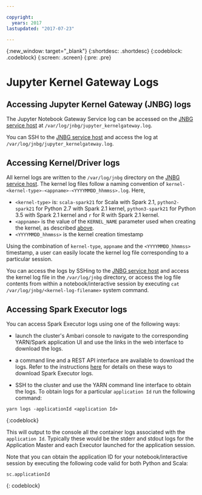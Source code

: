 ```yaml
---

copyright:
  years: 2017
lastupdated: "2017-07-23"

---
```


<!-- Attribute definitions -->
{:new_window: target="_blank"}
{:shortdesc: .shortdesc}
{:codeblock: .codeblock}
{:screen: .screen}
{:pre: .pre}

# Jupyter Kernel Gateway Logs

## Accessing Jupyter Kernel Gateway (JNBG) logs

The Jupyter Notebook Gateway Service log can be accessed on the [JNBG service host](./JNBG-Service-Host.html) at `/var/log/jnbg/jupyter_kernelgateway.log`.

You can SSH to the [JNBG service host](./JNBG-Service-Host.html) and access the log at `/var/log/jnbg/jupyter_kernelgateway.log`.

## Accessing Kernel/Driver logs

All kernel logs are written to the `/var/log/jnbg` directory on the [JNBG service host](./JNBG-Service-Host.html). The kernel log files follow a naming convention of `kernel-<kernel-type>-<appname>-<YYYYMMDD_hhmmss>.log`. Here,

* `<kernel-type>` is: `scala-spark21` for Scala with Spark 2.1, `python2-spark21` for Python 2.7 with Spark 2.1 kernel, `python3-spark21` for Python 3.5 with Spark 2.1 kernel and `r` for R with Spark 2.1 kernel.
* `<appname>` is the value of the `KERNEL_NAME` parameter used when creating the kernel, as described [above](#kernel-name).
* `<YYYYMMDD_hhmmss>` is the kernel creation timestamp

Using the combination of `kernel-type`, `appname` and the `<YYYYMMDD_hhmmss>` timestamp, a user can easily locate the kernel log file corresponding to a particular session.

You can access the logs by SSHing to the [JNBG service host](./JNBG-Service-Host.html)  and access the kernel log file in the `/var/log/jnbg` directory, or access the log file contents from within a notebook/interactive session by executing
  `cat /var/log/jnbg/<kernel-log-filename>` system command.

## Accessing Spark Executor logs

You can access Spark Executor logs using one of the following ways:

* launch the cluster's Ambari console to navigate to the corresponding YARN/Spark application UI and use the links in the web interface to download the logs.

* a command line and a REST API interface are available to download the logs. Refer to the instructions [here](./wce-cli-ref-spark-logs.html) for details on these ways to download Spark Executor logs.

* SSH to the cluster and use the YARN command line interface to obtain the logs. To obtain logs for a particular `application Id` run the following command:

 ```
 yarn logs -applicationId <application Id>
 ```
 {:codeblock}
 
 This will output to the console all the container logs associated with the `application Id`. Typically these would be the stderr and stdout logs for the Application Master and each Executor launched for the application session.

 Note that you can obtain the application ID for your notebook/interactive session by executing the following
 code valid for both Python and Scala:

 ```
 sc.applicationId
 ```
 {: codeblock}

